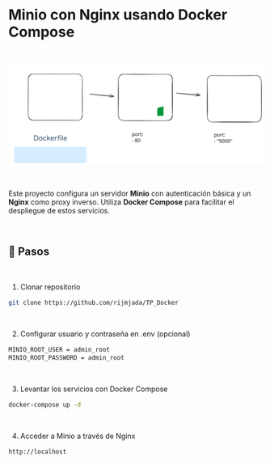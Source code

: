 # Minio con Nginx usando Docker Compose

<br>

![Diagrama de Minio y Nginx](minio.svg)

<br>

Este proyecto configura un servidor **Minio** con autenticación básica y un **Nginx** como proxy inverso. Utiliza **Docker Compose** para facilitar el despliegue de estos servicios.



<br>

## 🚀 Pasos



<br>

1. Clonar repositorio

```bash
git clone https://github.com/rijmjada/TP_Docker
```

<br>

2. Configurar usuario y contraseña en .env (opcional)

```bash
MINIO_ROOT_USER = admin_root
MINIO_ROOT_PASSWORD = admin_root
```

<br>

3. Levantar los servicios con Docker Compose

```bash
docker-compose up -d
```

<br>

4. Acceder a Minio a través de Nginx

```bash
http://localhost
```
